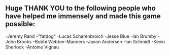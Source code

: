 ## Huge THANK YOU to the following people who have helped me immensely and made this game possible: 

-Jeremy Rand
-"fatdog"
-Lucas Scharenbroich
-Jesse Blue
-Ian Brumby
-John Brooks
-Bobbi Webber-Manners
-Jason Andersen
-Ian Schmidt
-Kevin Sherlock
-Antoine Vignau


